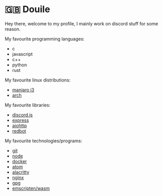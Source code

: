 # 🇬🇧 Douile
Hey there, welcome to my profile, I mainly work on discord stuff for some reason.

My favourite programming languages:
- c
- javascript
- c++
- python
- rust

My favourite linux distributions:
- [manjaro i3](https://www.manjaro.org/downloads/community/i3/)
- [arch](https://www.archlinux.org/)

My favourite libraries:
- [discord.js](https://discord.js.org)
- [express](https://expressjs.com)
- [aiohttp](https://github.com/aio-libs/aiohttp)
- [redbot](https://github.com/Cog-Creators/Red-DiscordBot)

My favourite technologies/programs:
- [git](https://git-scm.com/)
- [node](https://nodejs.org)
- [docker](https://docker.com/)
- [atom](https://atom.io)
- [alacritty](https://github.com/alacritty/alacritty)
- [nginx](https://www.nginx.com/)
- [gpg](https://gnupg.org/)
- [emscripten/wasm](https://emscripten.org/)
